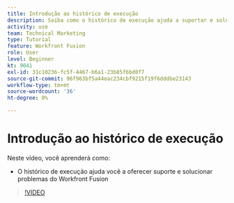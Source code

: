 ```yaml
---
title: Introdução ao histórico de execução
description: Saiba como o histórico de execução ajuda a suportar e solucionar problemas no [!DNL Adobe Workfront Fusion].
activity: use
team: Technical Marketing
type: Tutorial
feature: Workfront Fusion
role: User
level: Beginner
kt: 9041
exl-id: 31c10236-fc5f-4467-b6a1-23b85f6bd0f7
source-git-commit: 96f963bf5a44eac234cbf9215f19f6dddbe23143
workflow-type: tm+mt
source-wordcount: '36'
ht-degree: 0%

---
```


# Introdução ao histórico de execução

Neste vídeo, você aprenderá como:

* O histórico de execução ajuda você a oferecer suporte e solucionar problemas do Workfront Fusion

>[!VIDEO](https://video.tv.adobe.com/v/335282/?quality=12)
